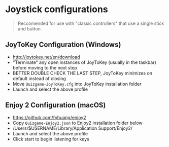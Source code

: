 # Joystick configurations
> Reccomended for use with "classic controllers" that use a single stick and button

## JoyToKey Configuration (Windows)
* http://joytokey.net/en/download
* "Terminate" any open instances of JoyToKey (usually in the taskbar) before moving to the next step
* BETTER DOUBLE CHECK THE LAST STEP, JoyToKey minimizes on default instead of closing
* Move `Quizgame-JoyToKey.cfg` into JoyToKey installation folder
* Launch and select the above profile

## Enjoy 2 Configuration (macOS)
* https://github.com/fyhuang/enjoy2
* Copy `Quizgame-Enjoy2.json` to Enjoy2 installation folder below
* /Users/$USERNAME/Library/Application Support/Enjoy2/
* Launch and select the above profile
* Click start to begin listening for keys
